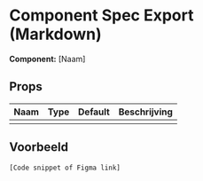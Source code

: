 # Component Spec Export (Markdown)

**Component:** [Naam]

## Props
| Naam      | Type    | Default | Beschrijving         |
|-----------|---------|---------|---------------------|
|           |         |         |                     |

## Voorbeeld
```
[Code snippet of Figma link]
```